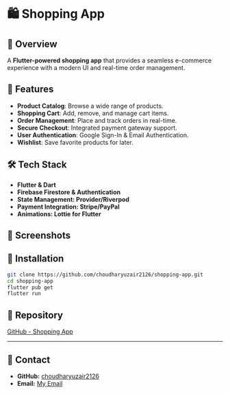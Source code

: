 
# 🛍️ Shopping App

## 📌 Overview
A **Flutter-powered shopping app** that provides a seamless e-commerce experience with a modern UI and real-time order management.

## 🚀 Features
- **Product Catalog**: Browse a wide range of products.
- **Shopping Cart**: Add, remove, and manage cart items.
- **Order Management**: Place and track orders in real-time.
- **Secure Checkout**: Integrated payment gateway support.
- **User Authentication**: Google Sign-In & Email Authentication.
- **Wishlist**: Save favorite products for later.

## 🛠 Tech Stack
- **Flutter & Dart**
- **Firebase Firestore & Authentication**
- **State Management: Provider/Riverpod**
- **Payment Integration: Stripe/PayPal**
- **Animations: Lottie for Flutter**

## 📸 Screenshots

## 🔧 Installation
```sh
git clone https://github.com/choudharyuzair2126/shopping-app.git
cd shopping-app
flutter pub get
flutter run
```

## 🔗 Repository
[GitHub - Shopping App](https://github.com/choudharyuzair2126/shopping-app)

---

## 📢 Contact
- **GitHub:** [choudharyuzair2126](https://github.com/choudharyuzair2126)
- **Email:** [My Email](uzair2126@proton.me)

